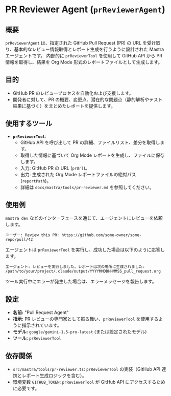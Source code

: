# PR Reviewer Agent (`prReviewerAgent`)

## 概要

`prReviewerAgent` は、指定された GitHub Pull Request (PR) の URL を受け取り、基本的なレビュー情報取得とレポート生成を行うように設計された Mastra エージェントです。
内部的に `prReviewerTool` を使用して GitHub API から PR 情報を取得し、結果を Org Mode 形式のレポートファイルとして生成します。

## 目的

*   GitHub PR のレビュープロセスを自動化および支援します。
*   開発者に対して、PR の概要、変更点、潜在的な問題点（静的解析やテスト結果に基づく）をまとめたレポートを提供します。

## 使用するツール

*   **`prReviewerTool`**:
    *   GitHub API を呼び出して PR の詳細、ファイルリスト、差分を取得します。
    *   取得した情報に基づいて Org Mode レポートを生成し、ファイルに保存します。
    *   入力: GitHub PR の URL (`prUrl`)。
    *   出力: 生成された Org Mode レポートファイルの絶対パス (`reportPath`)。
    *   詳細は `docs/mastra/tools/pr-reviewer.md` を参照してください。

## 使用例

`mastra dev` などのインターフェースを通じて、エージェントにレビューを依頼します。

```
ユーザー: Review this PR: https://github.com/some-owner/some-repo/pull/42
```

エージェントは `prReviewerTool` を実行し、成功した場合は以下のように応答します。

```
エージェント: レビューを実行しました。レポートは次の場所に生成されました: /path/to/your/project/.claude/output/YYYYMMDDHHMMSS_pull_request.org
```

ツール実行中にエラーが発生した場合は、エラーメッセージを報告します。

## 設定

*   **名前:** "Pull Request Agent"
*   **指示:** PR レビューの専門家として振る舞い、`prReviewerTool` を使用するように指示されています。
*   **モデル:** `google/gemini-1.5-pro-latest` (または設定されたモデル)
*   **ツール:** `prReviewerTool`

## 依存関係

*   `src/mastra/tools/pr-reviewer.ts`: `prReviewerTool` の実装（GitHub API 連携とレポート生成ロジックを含む）。
*   環境変数 `GITHUB_TOKEN`: `prReviewerTool` が GitHub API にアクセスするために必要です。
